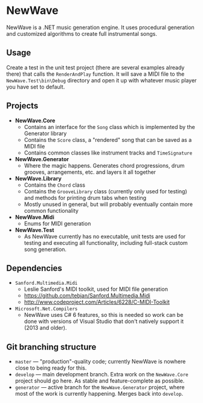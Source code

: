 # NewWave
NewWave is a .NET music generation engine. It uses procedural generation and customized algorithms to create full instrumental songs.

## Usage
Create a test in the unit test project (there are several examples already there) that calls the `RenderAndPlay` function. It will save a MIDI file to the `NewWave.Test\bin\Debug` directory and open it up with whatever music player you have set to default.

## Projects

* **NewWave.Core**
  * Contains an interface for the `Song` class which is implemented by the Generator library
  * Contains the `Score` class, a "rendered" song that can be saved as a MIDI file
  * Contains common classes like instrument tracks and `TimeSignature`
* **NewWave.Generator**
  * Where the magic happens. Generates chord progressions, drum grooves, arrangements, etc. and layers it all together
* **NewWave.Library**
  * Contains the `Chord` class
  * Contains the `GrooveLibrary` class (currently only used for testing) and methods for printing drum tabs when testing
  * Mostly unused in general, but will probably eventually contain more common functionality
* **NewWave.Midi**
  * Enums for MIDI generation
* **NewWave.Test**
  * As NewWave currently has no executable, unit tests are used for testing and executing all functionality, including full-stack custom song generation.

## Dependencies

* `Sanford.Multimedia.Midi`
  * Leslie Sanford's MIDI toolkit, used for MIDI file generation
  * https://github.com/tebjan/Sanford.Multimedia.Midi
  * http://www.codeproject.com/Articles/6228/C-MIDI-Toolkit
* `Microsoft.Net.Compilers`
  * NewWave uses C# 6 features, so this is needed so work can be done with versions of Visual Studio that don't natively support it (2013 and older).

## Git branching structure

* `master` — "production"-quality code; currently NewWave is nowhere close to being ready for this.
* `develop` — main development branch. Extra work on the `NewWave.Core` project should go here. As stable and feature-complete as possible.
* `generator` — active branch for the `NewWave.Generator` project, where most of the work is currently happening. Merges back into `develop`.
